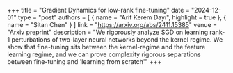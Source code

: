+++
title = "Gradient Dynamics for low-rank fine-tuning"
date = "2024-12-01"
type = "post"
authors = [
  { name = "Arif Kerem Dayı", highlight = true },
  { name = "Sitan Chen" }
]
link = "https://arxiv.org/abs/2411.15385"
venue = "Arxiv preprint"
description = "We rigorously analyze SGD on learning rank-1 perturbations of two-layer neural networks beyond the kernel regime. We show that fine-tuning sits between the kernel-regime and the feature learning regime, and we can prove complexity rigorous separations between fine-tuning and 'learning from scratch'"
+++